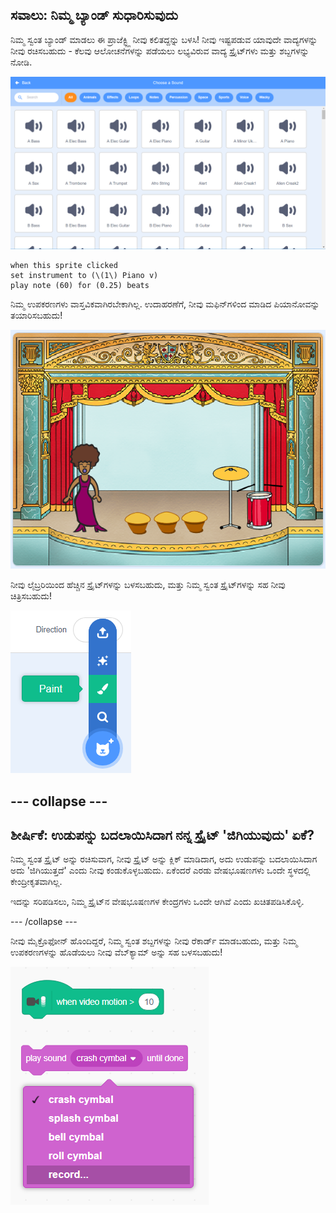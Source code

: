 ## ಸವಾಲು: ನಿಮ್ಮ ಬ್ಯಾಂಡ್ ಸುಧಾರಿಸುವುದು

ನಿಮ್ಮ ಸ್ವಂತ ಬ್ಯಾಂಡ್ ಮಾಡಲು ಈ ಪ್ರಾಜೆಕ್ಟ್ಲ್ಲಿ ನೀವು ಕಲಿತದ್ದನ್ನು ಬಳಸಿ! ನೀವು ಇಷ್ಟಪಡುವ ಯಾವುದೇ ವಾದ್ಯಗಳನ್ನು ನೀವು ರಚಿಸಬಹುದು - ಕೆಲವು ಆಲೋಚನೆಗಳನ್ನು ಪಡೆಯಲು ಲಭ್ಯವಿರುವ ವಾದ್ಯ ಸ್ಪ್ರೈಟ್‌ಗಳು ಮತ್ತು ಶಬ್ದಗಳನ್ನು ನೋಡಿ.

![ಸ್ಕ್ರೀನ್‍ಶಾಟ್](images/band-ideas-sounds.png)

```blocks3
when this sprite clicked
set instrument to (\(1\) Piano v)
play note (60) for (0.25) beats
```

ನಿಮ್ಮ ಉಪಕರಣಗಳು ವಾಸ್ತವಿಕವಾಗಿರಬೇಕಾಗಿಲ್ಲ. ಉದಾಹರಣೆಗೆ, ನೀವು ಮಫಿನ್‌ಗಳಿಂದ ಮಾಡಿದ ಪಿಯಾನೋವನ್ನು ತಯಾರಿಸಬಹುದು!

![ಸ್ಕ್ರೀನ್‍ಶಾಟ್](images/band-piano.png)

ನೀವು ಲೈಬ್ರರಿಯಿಂದ ಹೆಚ್ಚಿನ ಸ್ಪ್ರೈಟ್‌ಗಳನ್ನು ಬಳಸಬಹುದು, ಮತ್ತು ನಿಮ್ಮ ಸ್ವಂತ ಸ್ಪ್ರೈಟ್‌ಗಳನ್ನು ಸಹ ನೀವು ಚಿತ್ರಿಸಬಹುದು!

![ಸ್ಕ್ರೀನ್‍ಶಾಟ್](images/band-draw.png)

## \--- collapse \---

## ಶೀರ್ಷಿಕೆ: ಉಡುಪನ್ನು ಬದಲಾಯಿಸಿದಾಗ ನನ್ನ ಸ್ಪ್ರೈಟ್ 'ಜಿಗಿಯುವುದು' ಏಕೆ?

ನಿಮ್ಮ ಸ್ವಂತ ಸ್ಪ್ರೈಟ್ ಅನ್ನು ರಚಿಸುವಾಗ, ನೀವು ಸ್ಪ್ರೈಟ್ ಅನ್ನು ಕ್ಲಿಕ್ ಮಾಡಿದಾಗ, ಅದು ಉಡುಪನ್ನು ಬದಲಾಯಿಸಿದಾಗ ಅದು 'ಜಿಗಿಯುತ್ತದೆ' ಎಂದು ನೀವು ಕಂಡುಕೊಳ್ಳಬಹುದು. ಏಕೆಂದರೆ ಎರಡು ವೇಷಭೂಷಣಗಳು ಒಂದೇ ಸ್ಥಳದಲ್ಲಿ ಕೇಂದ್ರೀಕೃತವಾಗಿಲ್ಲ.

ಇದನ್ನು ಸರಿಪಡಿಸಲು, ನಿಮ್ಮ ಸ್ಪ್ರೈಟ್‌ನ ವೇಷಭೂಷಣಗಳ ಕೇಂದ್ರಗಳು ಒಂದೇ ಆಗಿವೆ ಎಂದು ಖಚಿತಪಡಿಸಿಕೊಳ್ಳಿ.

\--- /collapse \---

ನೀವು ಮೈಕ್ರೊಫೋನ್ ಹೊಂದಿದ್ದರೆ, ನಿಮ್ಮ ಸ್ವಂತ ಶಬ್ದಗಳನ್ನು ನೀವು ರೆಕಾರ್ಡ್ ಮಾಡಬಹುದು, ಮತ್ತು ನಿಮ್ಮ ಉಪಕರಣಗಳನ್ನು ಹೊಡೆಯಲು ನೀವು ವೆಬ್‌ಕ್ಯಾಮ್ ಅನ್ನು ಸಹ ಬಳಸಬಹುದು!

![ಸ್ಕ್ರೀನ್‍ಶಾಟ್](images/band-io.png)